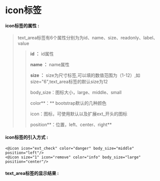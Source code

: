 # icon**标签**

#### icon**标签的属性 :**

> text\_area标签有6个属性分别为为id、name、size、readonly、label、value
>
> > **id ：** id属性
> >
> > **name ：** name属性
> >
> > **size ：** size为尺寸标签,可以填的数值范围为（1-12）,如size="6",text\_area标签的默认size为12
> >
> > body\_size：图标大小，large、middle、small
> >
> > color**：** bootstrap默认的几种颜色
> >
> > icon：图标，可使用默认以及扩展ext\_开头的图标
> >
> > position**：位置，left、center、right**

#### icon标签的引入方式 :

```
<@icon icon="ext_check" color="danger" body_size="middle" position="left"/>
<@icon size="1" icon="remove" color="info" body_size="large" position="center"/>
```

#### text\_area标签的显示结果 :




